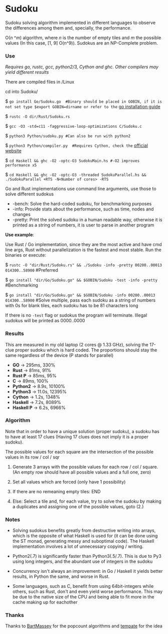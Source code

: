 # Sudoku
Sudoku solving algorithm implemented in different languages to observe the differences among them and, specially, the performance.

O(_n_ ^_m_) algorithm, where _n_ is the number of empty tiles and _m_ the possible values (In this case, [1, 9] O(n^9)). Sudokus are an NP-Complete problem.

### Use
_Requires go, rustc, gcc, python2/3, Cython and ghc. Other compilers may yield different results_

There are compiled files in /Linux

cd into Sudoku/

$ `go install Go/Sudoku.go  #Binary should be placed in GOBIN, if it is not set type $export GOBIN=dirname or refer to the` [go installation guide](https://golang.org/doc/install)

$ `rustc -O dir/Rust/Sudoku.rs`

$ `gcc -O3 -std=c11 -faggressive-loop-optimizations C/Sudoku.c`

$ `python3 Python/sudoku.py #Can also be run with python2`

$ `python3 Python/compiler.py  #Requires Cython, check the` [official website](https://cython.org/)

$ `cd Haskell && ghc -O2 -optc-O3 SudokuMain.hs #-O2 improves performance x5`

$ `cd Haskell && ghc -O2 -optc-O3 -threaded SudokuParallel.hs && ./SudokuParallel +RTS -N<Number of cores> -RTS`

Go and Rust implementations use command line arguments, use those to solve different sudokus
  * -bench: Solve the hard-coded sudoku, for benchmarking purposes
  * -info: Provide stats about the performance, such as time, nodes and changes
  * -pretty: Print the solved sudoku in a human readable way, otherwise it is printed as a string of numbers, it is user to parse in another program

**Use example**:

Use Rust / Go implementation, since they are the most active and have cmd line args, Rust without parallelization is the fastest and most stable. Run the binaries or execute:

$ `rustc -O "dir/Rust/Sudoku.rs" && ./Sudoku -info -pretty 00200..00013 014300..58900` #Preferred

$ `go install "dir/Go/Sudoku.go" && $GOBIN/Sudoku -test -info -pretty` #Benchmarking

$ `go install "dir/Go/Sudoku.go" && $GOBIN/Sudoku -info 00200..00013 014300..58900` #Solve multiple, pass each sudoku as a string of numbers with 0s for blank tiles, each sudoku has to be 81 characters long


If there is no `-test` flag or sudokus the program will terminate. Illegal sudokus will be printed as 0000..0000

### Results
This are measured in my old laptop (2 cores @ 1.33 GHz), solving the 17-clue proper sudoku which is hard coded. The proportions should stay the same regardless of the device
(P stands for parallel)

  * **GO**     -> 295ms, 330%
  * **Rust**   -> 81ms, 91%
  * **Rust P** -> 85ms, 95%
  * **C**      -> 89ms, 100%
  * **Python2** -> 8.9s, 10100%
  * **Python3** -> 11.0s, 12395%
  * **Cython** -> 1.2s, 1348%
  * **Haskell** -> 7.2s, 8089%
  * **Haskell P** -> 6.2s, 6966%

### Algorithm
  Note that in order to have a unique solution (proper sudoku), a sudoku has to have at least 17 clues (Having 17 clues does not imply it is a proper sudoku).

  The possible values for each square are the intersection of the possible values in its row / col / sqr

  1. Generate 3 arrays with the possible values for each row / col / square. (An empty row should have all possible values and a full one, zero)

  2. Set all values which are forced (only have 1 possibility)

  3. If there are no remeaning empty tiles: END

  4. Else: Select a tile and, for each value, try to solve the sudoku by making a duplicates and assigning one of the possible values, goto (2.)


### Notes
  * Solving sudokus benefits greatly from destructive writing into arrays, which is the opposite of what Haskell is used for (it can be done using the ST monad, generating messy and suboptimal code). The Haskell implementation involves a lot of unnecessary copying / writing.

  * Python2(.7) is significantly faster than Python3(.5/.7). This is due to Py3 using long integers, and the abundant use of integers in the sudoku

  * Concurrency isn't always an improvement: in Go / Haskell it yields better results, in Python the same, and worse in Rust.

  * Some languages, such as C, benefit from using 64bit-integers while others, such as Rust, don't and even yield worse performance. This may be due to the native size of the CPU and being able to fit more in the cache making up for eachother

### Thanks
  Thanks to [BartMassey](https://github.com/BartMassey) for the popcount algorithms and [tempate](https://github.com/tempate) for the idea